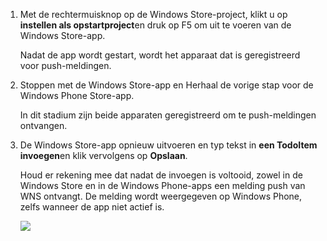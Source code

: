 
1. Met de rechtermuisknop op de Windows Store-project, klikt u op **instellen als opstartproject**en druk op F5 om uit te voeren van de Windows Store-app.
    
    Nadat de app wordt gestart, wordt het apparaat dat is geregistreerd voor push-meldingen.

2. Stoppen met de Windows Store-app en Herhaal de vorige stap voor de Windows Phone Store-app.

    In dit stadium zijn beide apparaten geregistreerd om te push-meldingen ontvangen.

3. De Windows Store-app opnieuw uitvoeren en typ tekst in **een TodoItem invoegen**en klik vervolgens op **Opslaan**.

    Houd er rekening mee dat nadat de invoegen is voltooid, zowel in de Windows Store en in de Windows Phone-apps een melding push van WNS ontvangt. De melding wordt weergegeven op Windows Phone, zelfs wanneer de app niet actief is.

    ![](./media/app-service-mobile-windows-universal-test-push/mobile-quickstart-push5-wp8.png)

